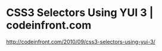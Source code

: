 <!--
id: 1109657788
link: http://kevinisom.info/post/1109657788/css3-selectors-using-yui-3-codeinfront-com
slug: css3-selectors-using-yui-3-codeinfront-com
date: Mon Sep 13 2010 03:41:16 GMT+1200 (NZST)
raw: {"blog_name":"kevinisom","id":1109657788,"post_url":"http://kevinisom.info/post/1109657788/css3-selectors-using-yui-3-codeinfront-com","slug":"css3-selectors-using-yui-3-codeinfront-com","type":"link","date":"2010-09-12 15:41:16 GMT","timestamp":1284306076,"state":"published","format":"html","reblog_key":"FZ0iEAPq","tags":[],"short_url":"http://tmblr.co/Zw68Yy1290Yy","highlighted":[],"feed_item":"http://codeinfront.com/2010/09/css3-selectors-using-yui-3/","from_feed_id":"650234","note_count":0,"title":"CSS3 Selectors Using YUI 3 | codeinfront.com","url":"http://codeinfront.com/2010/09/css3-selectors-using-yui-3/","description":""}
publish: 2010-09-013
tags: 
title: CSS3 Selectors Using YUI 3 | codeinfront.com
-->


CSS3 Selectors Using YUI 3 | codeinfront.com
============================================

<http://codeinfront.com/2010/09/css3-selectors-using-yui-3/>

